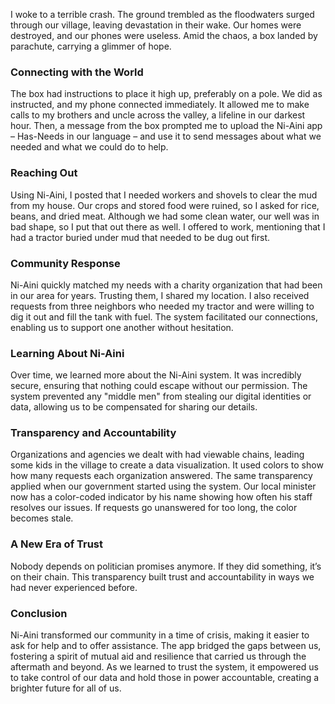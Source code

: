 I woke to a terrible crash. The ground trembled as the floodwaters surged through our village, leaving devastation in their wake. Our homes were destroyed, and our phones were useless. Amid the chaos, a box landed by parachute, carrying a glimmer of hope.

### Connecting with the World

The box had instructions to place it high up, preferably on a pole. We did as instructed, and my phone connected immediately. It allowed me to make calls to my brothers and uncle across the valley, a lifeline in our darkest hour. Then, a message from the box prompted me to upload the Ni-Aini app – Has-Needs in our language – and use it to send messages about what we needed and what we could do to help.

### Reaching Out

Using Ni-Aini, I posted that I needed workers and shovels to clear the mud from my house. Our crops and stored food were ruined, so I asked for rice, beans, and dried meat. Although we had some clean water, our well was in bad shape, so I put that out there as well. I offered to work, mentioning that I had a tractor buried under mud that needed to be dug out first.

### Community Response

Ni-Aini quickly matched my needs with a charity organization that had been in our area for years. Trusting them, I shared my location. I also received requests from three neighbors who needed my tractor and were willing to dig it out and fill the tank with fuel. The system facilitated our connections, enabling us to support one another without hesitation.

### Learning About Ni-Aini

Over time, we learned more about the Ni-Aini system. It was incredibly secure, ensuring that nothing could escape without our permission. The system prevented any "middle men" from stealing our digital identities or data, allowing us to be compensated for sharing our details.

### Transparency and Accountability

Organizations and agencies we dealt with had viewable chains, leading some kids in the village to create a data visualization. It used colors to show how many requests each organization answered. The same transparency applied when our government started using the system. Our local minister now has a color-coded indicator by his name showing how often his staff resolves our issues. If requests go unanswered for too long, the color becomes stale.

### A New Era of Trust

Nobody depends on politician promises anymore. If they did something, it’s on their chain. This transparency built trust and accountability in ways we had never experienced before.

### Conclusion

Ni-Aini transformed our community in a time of crisis, making it easier to ask for help and to offer assistance. The app bridged the gaps between us, fostering a spirit of mutual aid and resilience that carried us through the aftermath and beyond. As we learned to trust the system, it empowered us to take control of our data and hold those in power accountable, creating a brighter future for all of us.